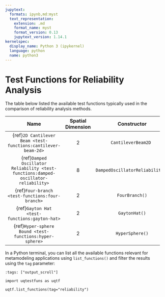 ```yaml
---
jupytext:
  formats: ipynb,md:myst
  text_representation:
    extension: .md
    format_name: myst
    format_version: 0.13
    jupytext_version: 1.14.1
kernelspec:
  display_name: Python 3 (ipykernel)
  language: python
  name: python3
---
```


# Test Functions for Reliability Analysis

The table below listed the available test functions typically used
in the comparison of reliability analysis methods.

|                                        Name                                         | Spatial Dimension |           Constructor           |
|:-----------------------------------------------------------------------------------:|:-----------------:|:-------------------------------:|
|            {ref}`2D Cantilever Beam <test-functions:cantilever-beam-2d>`            |         2         |       `CantileverBeam2D `       |
| {ref}`Damped Oscillator Reliability <test-functions:damped-oscillator-reliability>` |         8         | `DampedOscillatorReliability()` |
|                   {ref}`Four-branch <test-functions:four-branch>`                   |         2         |         `FourBranch()`          |
|                    {ref}`Gayton Hat <test-functions:gayton-hat>`                    |         2         |          `GaytonHat()`          |
|               {ref}`Hyper-sphere Bound <test-functions:hyper-sphere>`               |         2         |         `HyperSphere()`         |

In a Python terminal, you can list all the available functions relevant
for metamodeling applications using ``list_functions()`` and filter the results
using the ``tag`` parameter:

```{code-cell} ipython3
:tags: ["output_scroll"]

import uqtestfuns as uqtf

uqtf.list_functions(tag="reliability")
```
